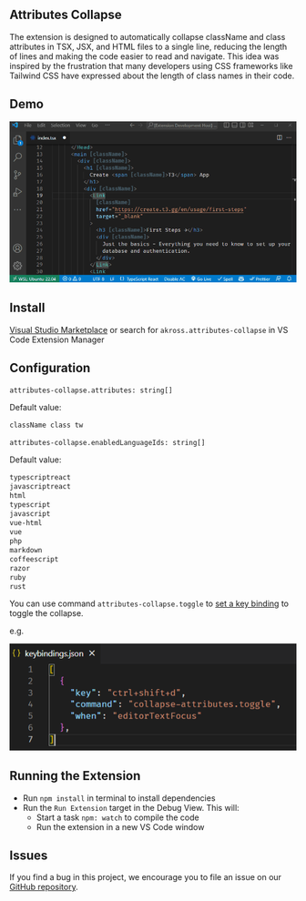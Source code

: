 ## Attributes Collapse

The extension is designed to automatically collapse className and class attributes in TSX, JSX, and HTML files to a single line, reducing the length of lines and making the code easier to read and navigate. This idea was inspired by the frustration that many developers using CSS frameworks like Tailwind CSS have expressed about the length of class names in their code.

## Demo

![demo](static/attribute-collapse.gif)

## Install

[Visual Studio Marketplace](https://marketplace.visualstudio.com/items?itemName=AKROSS.attributes-collapse) or search for `akross.attributes-collapse` in VS Code Extension Manager

## Configuration

`attributes-collapse.attributes: string[]`

Default value:

```
className class tw
```

`attributes-collapse.enabledLanguageIds: string[]`

Default value:

```
typescriptreact
javascriptreact
html
typescript
javascript
vue-html
vue
php
markdown
coffeescript
razor
ruby
rust
```

You can use command `attributes-collapse.toggle` to
[set a key binding](https://code.visualstudio.com/docs/getstarted/keybindings) to toggle the collapse.

e.g.

![keybinding](static/keybinding.PNG)

## Running the Extension

- Run `npm install` in terminal to install dependencies
- Run the `Run Extension` target in the Debug View. This will:
  - Start a task `npm: watch` to compile the code
  - Run the extension in a new VS Code window

## Issues

If you find a bug in this project, we encourage you to file an issue on our [GitHub repository](https://github.com/akr-oss/attributes-collapse).
